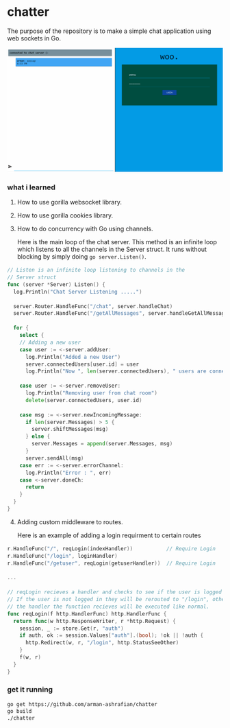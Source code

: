 # chatter

The purpose of the repository is to make a simple chat application using web sockets in Go.

<img src="screenshots/chat.gif">

### what i learned
1. How to use gorilla websocket library.

2. How to use gorilla cookies library.

3. How to do concurrency with Go using channels.

   Here is the main loop of the chat server. This method is an infinite loop which listens to all the channels in the Server struct.
   It runs without blocking by simply doing ```go server.Listen()```. 
   
  ```go
  // Listen is an infinite loop listening to channels in the
  // Server struct
  func (server *Server) Listen() {
    log.Println("Chat Server Listening .....")

    server.Router.HandleFunc("/chat", server.handleChat)
    server.Router.HandleFunc("/getAllMessages", server.handleGetAllMessages)

    for {
      select {
      // Adding a new user
      case user := <-server.addUser:
        log.Println("Added a new User")
        server.connectedUsers[user.id] = user
        log.Println("Now ", len(server.connectedUsers), " users are connected to chat room")

      case user := <-server.removeUser:
        log.Println("Removing user from chat room")
        delete(server.connectedUsers, user.id)

      case msg := <-server.newIncomingMessage:
        if len(server.Messages) > 5 {
          server.shiftMessages(msg)
        } else {
          server.Messages = append(server.Messages, msg)
        }
        server.sendAll(msg)
      case err := <-server.errorChannel:
        log.Println("Error : ", err)
      case <-server.doneCh:
        return
      }
    }
  }
  
  ```

4. Adding custom middleware to routes.

   Here is an example of adding a login requirment to certain routes

  
  ```go
  r.HandleFunc("/", reqLogin(indexHandler))           // Require Login
  r.HandleFunc("/login", loginHandler)
  r.HandleFunc("/getuser", reqLogin(getuserHandler))  // Require Login
  
  ...
  
  // reqLogin recieves a handler and checks to see if the user is logged in.
  // If the user is not logged in they will be rerouted to "/login", otherwise
  // the handler the function recieves will be executed like normal. 
  func reqLogin(f http.HandlerFunc) http.HandlerFunc {
    return func(w http.ResponseWriter, r *http.Request) {
      session, _ := store.Get(r, "auth")
      if auth, ok := session.Values["auth"].(bool); !ok || !auth {
        http.Redirect(w, r, "/login", http.StatusSeeOther)
      }
      f(w, r)
    }
  }
  ```

### get it running

```
go get https://github.com/arman-ashrafian/chatter
go build
./chatter
```

